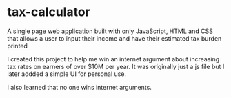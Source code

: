 # tax-calculator
A single page web application built with only JavaScript, HTML and CSS that allows a user to input their income and have their estimated tax burden printed

I created this project to help me win an internet argument about increasing tax rates on earners of over $10M per year.
It was originally just a js file but I later addded a simple UI for personal use.

I also learned that no one wins internet arguments. 
